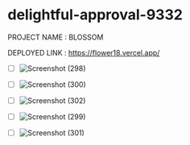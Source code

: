# delightful-approval-9332

PROJECT NAME : BLOSSOM

DEPLOYED LINK : https://flower18.vercel.app/

- [ ] ![Screenshot (298)](https://user-images.githubusercontent.com/109611448/213922890-a5b89c19-459a-4a43-a9f7-13d221e086a2.png)
- [ ] ![Screenshot (300)](https://user-images.githubusercontent.com/109611448/213922915-fa636ede-948e-4026-bfb7-69d07cdef27f.png)
- [ ] ![Screenshot (302)](https://user-images.githubusercontent.com/109611448/213922933-c47f50ac-f91e-476b-a515-fb5d5de40796.png)
- [ ] ![Screenshot (299)](https://user-images.githubusercontent.com/109611448/213922981-090e9b92-1af2-445f-a4e3-1e3af0258070.png)
- [ ] ![Screenshot (301)](https://user-images.githubusercontent.com/109611448/213923213-340bd1ce-73e1-4662-bae1-f8cd49f6415d.png)

